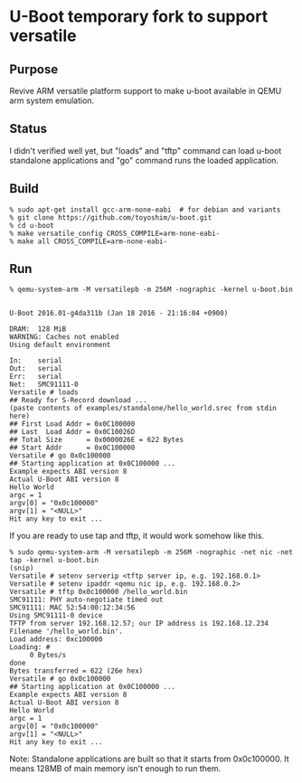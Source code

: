 # U-Boot temporary fork to support versatile
## Purpose
Revive ARM versatile platform support to make u-boot available in QEMU arm system emulation.

## Status
I didn't verified well yet, but "loads" and "tftp" command can load u-boot standalone applications and "go" command runs the loaded application.

## Build
```
% sudo apt-get install gcc-arm-none-eabi  # for debian and variants
% git clone https://github.com/toyoshim/u-boot.git
% cd u-boot
% make versatile_config CROSS_COMPILE=arm-none-eabi-
% make all CROSS_COMPILE=arm-none-eabi-
```

## Run
```
% qemu-system-arm -M versatilepb -m 256M -nographic -kernel u-boot.bin


U-Boot 2016.01-g4da311b (Jan 18 2016 - 21:16:04 +0900)

DRAM:  128 MiB
WARNING: Caches not enabled
Using default environment

In:    serial
Out:   serial
Err:   serial
Net:   SMC91111-0
Versatile # loads
## Ready for S-Record download ...
(paste contents of examples/standalone/hello_world.srec from stdin here)
## First Load Addr = 0x0C100000
## Last  Load Addr = 0x0C10026D
## Total Size      = 0x0000026E = 622 Bytes
## Start Addr      = 0x0C100000
Versatile # go 0x0c100000
## Starting application at 0x0C100000 ...
Example expects ABI version 8
Actual U-Boot ABI version 8
Hello World
argc = 1
argv[0] = "0x0c100000"
argv[1] = "<NULL>"
Hit any key to exit ... 
```

If you are ready to use tap and tftp, it would work somehow like this.

```
% sudo qemu-system-arm -M versatilepb -m 256M -nographic -net nic -net tap -kernel u-boot.bin
(snip)
Versatile # setenv serverip <tftp server ip, e.g. 192.168.0.1>
Versatile # setenv ipaddr <qemu nic ip, e.g. 192.168.0.2>
Versatile # tftp 0x0c100000 /hello_world.bin
SMC91111: PHY auto-negotiate timed out
SMC91111: MAC 52:54:00:12:34:56
Using SMC91111-0 device
TFTP from server 192.168.12.57; our IP address is 192.168.12.234
Filename '/hello_world.bin'.
Load address: 0xc100000
Loading: #
	 0 Bytes/s
done
Bytes transferred = 622 (26e hex)
Versatile # go 0x0c100000
## Starting application at 0x0C100000 ...
Example expects ABI version 8
Actual U-Boot ABI version 8
Hello World
argc = 1
argv[0] = "0x0c100000"
argv[1] = "<NULL>"
Hit any key to exit ... 
```

Note: Standalone applications are built so that it starts from 0x0c100000. It means 128MB of main memory isn't enough to run them.
